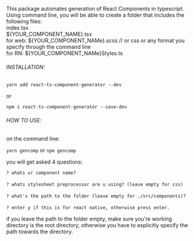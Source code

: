 This package automates generation of React Components in typescript.
Using command line, you will be able to create a folder that includes the following files:  
index.tsx   
${YOUR_COMPONENT_NAME}.tsx   
for web:
${YOUR_COMPONENT_NAMe}.scss // or css or any format you specify through the command line  
for RN:
${YOUR_COMPONENT_NAMe}Styles.ts

###### INSTALLATION:
`yarn add react-ts-component-generator --dev`

or 

`npm i react-ts-component-generator --save-dev`

###### HOW TO USE:
on the command line:

`yarn gencomp` or `npm gencomp` 

you will get asked 4 questions:

`? whats ur component name?`<br />     
`? whats stylesheet preprocessor are u using? (leave empty for css)`<br />     
`? what's the path to the folder (leave empty for ./src/components)?`<br />   
`? enter y if this is for react native, otherwise press enter. `<br />   


if you leave the path to the folder empty, make sure you're working directory is the
root directory, otherwise you have to explicitly specify the path towards the directory.

